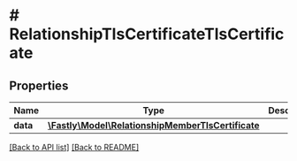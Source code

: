 # # RelationshipTlsCertificateTlsCertificate

## Properties

Name | Type | Description | Notes
------------ | ------------- | ------------- | -------------
**data** | [**\Fastly\Model\RelationshipMemberTlsCertificate**](RelationshipMemberTlsCertificate.md) |  | [optional] 


[[Back to API list]](../../README.md#endpoints) [[Back to README]](../../README.md)
